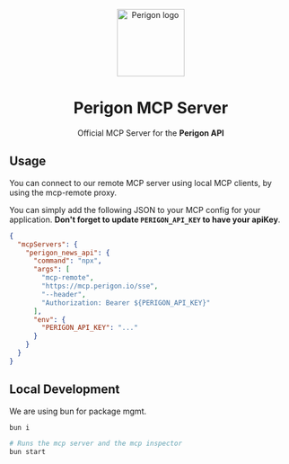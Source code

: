 <p align="center">
  <img src="https://goperigon.com/favicon.ico" width="120" alt="Perigon logo" />
</p>

<h1 align="center">Perigon&nbsp;MCP&nbsp;Server</h1>
<p align="center">Official MCP Server for the <strong>Perigon&nbsp;API</strong></p>


## Usage

You can connect to our remote MCP server using local MCP clients, by using the mcp-remote proxy.

You can simply add the following JSON to your MCP config for your application. **Don't forget to update `PERIGON_API_KEY` to
have your apiKey**.

```json
{
  "mcpServers": {
    "perigon_news_api": {
      "command": "npx",
      "args": [
        "mcp-remote",
        "https://mcp.perigon.io/sse",
        "--header",
        "Authorization: Bearer ${PERIGON_API_KEY}"
      ],
      "env": {
        "PERIGON_API_KEY": "..."
      }
    }
  }
}
```


## Local Development

We are using bun for package mgmt.

```zsh
bun i

# Runs the mcp server and the mcp inspector
bun start
```
